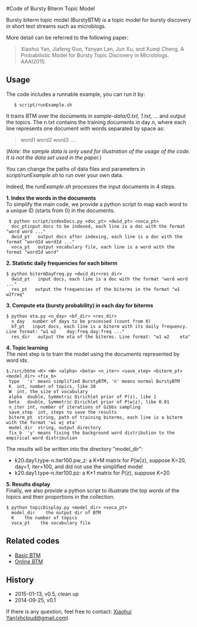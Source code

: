 #Code of Bursty Biterm Topic Model


Bursty biterm topic model (BurstyBTM) is a topic model for bursty discovery in short text streams such as microblogs. 

More detail can be referred to the following paper:

> Xiaohui Yan, Jiafeng Guo, Yanyan Lan, Jun Xu, and Xueqi Cheng. A Probabilistic Model for Bursty Topic Discovery in Microblogs. AAAI2015.

## Usage ##

The code includes a runnable example, you can run it by:

       $ script/runExample.sh

It trains BTM over the documents in *sample-data/0.txt, 1.txt, ...* and output the topics. The n.txt contains the training documents in day *n*, where each line represents one document with words separated by space as:
> word1 word2 word3 ....

(*Note: the sample data is only used for illustration of the usage of the code. It is not the data set used in the paper.*)

You can change the paths of data files and parameters in *script/runExample.sh* to run over your own data. 

Indeed, the *runExample.sh* processes the input documents in 4 steps.

**1. Index the words in the documents**   
   To simplify the main code, we provide a python script to map each word to a unique ID (starts from 0) in the documents. 

     $ python script/indexDocs.py <doc_pt> <dwid_pt> <voca_pt>
      doc_ptinput docs to be indexed, each line is a doc with the format "word word ..."
      dwid_pt   output docs after indexing, each line is a doc with the format "wordId wordId ..."
      voca_pt   output vocabulary file, each line is a word with the format "wordId word"

**2. Statistic daily frequencies for each biterm**

    $ python bitermDayFreq.py <dwid_dir<res_dir>
      dwid_pt   input docs, each line is a doc with the format "word word ..."
      res_pt   output the frequencies of the biterms in the format "w1 w2freq"

**3. Compute eta (bursty probability) in each day for biterms**

    $ python eta.py <n_day> <bf_dir> <res_dir>
	  n_day   number of days to be processed (count from 0)
	  bf_pt   input docs, each line is a biterm with its daily frequency. Line format: "w1 w2    day:freq day:freq ..."
	  res_dir   output the eta of the biterms. Line format: "w1 w2    eta"


**4. Topic learning**  
   The next step is to train the model using the documents represented by word ids.    

    $./src/bbtm <K> <W> <alpha> <beta> <n_iter> <save_step> <biterm_pt> <model_dir> <fix_b>
	 type	's' means simplified BurstyBTM, 'n' means normal BurstyBTM
	 K	int, number of topics, like 20
	 W	int, the size of vocabulary
	 alpha	double, Symmetric Dirichlet prior of P(z), like 1
	 beta	double, Symmetric Dirichlet prior of P(w|z), like 0.01
	 n_iter	int, number of iterations of Gibbs sampling
	 save_step	int, steps to save the results
	 biterm_pt	string, path of training biterms, each line is a biterm with the format 'wi wj eta'
	 model_dir	string, output directory
	 fix_b	'y' means fixing the background word distribution to the empirical word distribution

 
   The results will be written into the directory "model\_dir":   
   - k20.day1.type-n.iter100.pw_z: a K*M matrix for P(w|z), suppose K=20, day=1, iter=100, and did not use the simplified model   
   - k20.day1.type-n.iter100.pz:   a K*1 matrix for P(z), suppose K=20

  
**5. Results display**    
   Finally, we also provide a python script to illustrate the top words of the topics and their proportions in the collection. 

    $ python topicDisplay.py <model_dir> <voca_pt>
	  model_dir    the output dir of BTM
	  K    the number of topics
	  voca_pt    the vocabulary file

## Related codes ##
- [Basic BTM](https://github.com/xiaohuiyan/BTM)
- [Online BTM](https://github.com/xiaohuiyan/OnlineBTM)

## History ##
- 2015-01-13, v0.5, clean up
- 2014-09-25, v0.1

If there is any question, feel free to contact: [Xiaohui Yan](http://shortext.org "Xiaohui Yan")(xhcloud@gmail.com).